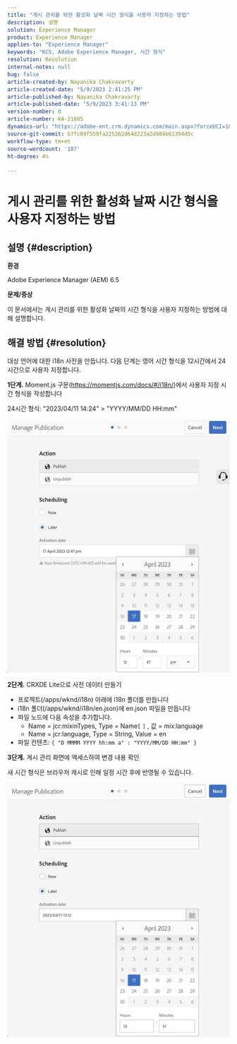```yaml
---
title: "게시 관리를 위한 활성화 날짜 시간 형식을 사용자 지정하는 방법"
description: 설명
solution: Experience Manager
product: Experience Manager
applies-to: "Experience Manager"
keywords: "KCS, Adobe Experience Manager, 시간 형식"
resolution: Resolution
internal-notes: null
bug: false
article-created-by: Nayanika Chakravarty
article-created-date: "5/9/2023 2:41:25 PM"
article-published-by: Nayanika Chakravarty
article-published-date: "5/9/2023 3:41:13 PM"
version-number: 8
article-number: KA-21885
dynamics-url: "https://adobe-ent.crm.dynamics.com/main.aspx?forceUCI=1&pagetype=entityrecord&etn=knowledgearticle&id=ceaf3091-77ee-ed11-8849-6045bd006079"
source-git-commit: b7fc89f559fa225262d64d223a2d984b61394d5c
workflow-type: tm+mt
source-wordcount: '187'
ht-degree: 4%

---
```


# 게시 관리를 위한 활성화 날짜 시간 형식을 사용자 지정하는 방법

## 설명 {#description}


<b>환경</b>

Adobe Experience Manager (AEM) 6.5

<b>문제/증상</b>

이 문서에서는 게시 관리를 위한 활성화 날짜의 시간 형식을 사용자 지정하는 방법에 대해 설명합니다.


## 해결 방법 {#resolution}


대상 언어에 대한 i18n 사전을 만듭니다. 다음 단계는 영어 시간 형식을 12시간에서 24시간으로 사용자 지정합니다.

<b>1단계.</b> Moment.js 구문(https://momentjs.com/docs/#/i18n/)에서 사용자 지정 시간 형식을 작성합니다

24시간 형식: &quot;2023/04/11 14:24&quot; > &quot;YYYY/MM/DD HH:mm&quot;

![](assets/d14c64e9-53de-ed11-a7c7-6045bd006268.png)

<b>2단계.</b> CRXDE Lite으로 사전 데이터 만들기

- 프로젝트(/apps/wknd/i18n) 아래에 i18n 폴더를 만듭니다
- i18n 폴더(/apps/wknd/i18n/en.json)에 en.json 파일을 만듭니다
- 파일 노드에 다음 속성을 추가합니다.
   - Name = jcr:mixinTypes, Type = Name`[` `]` , 값 = mix:language
   - Name = jcr:language, Type = String, Value = en
- 파일 컨텐츠: `{ "D MMMM YYYY hh:mm a" : "YYYY/MM/DD HH:mm" }`


<b>3단계.</b> 게시 관리 화면에 액세스하여 변경 내용 확인

새 시간 형식은 브라우저 캐시로 인해 일정 시간 후에 반영될 수 있습니다.

![](assets/25f363ef-53de-ed11-a7c7-6045bd006268.png)
